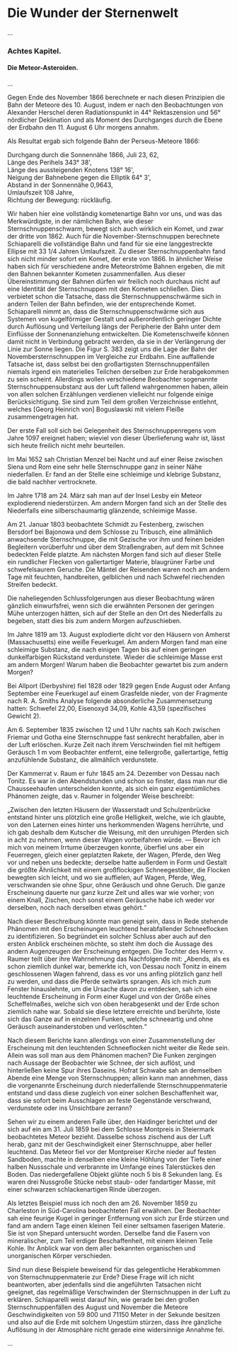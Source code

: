 # Die Wunder der Sternenwelt

...

### Achtes Kapitel.

#### Die Meteor-Asteroiden.

...

Gegen Ende des November 1866 berechnete er nach diesen Prinzipien die Bahn der Meteore des 10. August, indem er nach den Beobachtungen von Alexander Herschel deren Radiationspunkt in 44° Rektaszension und 56° nördlicher Deklination und als Moment des Durchganges durch die Ebene der Erdbahn den 11. August 6 Uhr morgens annahm.

Als Resultat ergab sich folgende Bahn der Perseus-Meteore 1866:

Durchgang durch die Sonnennähe 1866, Juli 23, 62,  
Länge des Perihels 343° 38',  
Länge des aussteigenden Knotens 138° 16',  
Neigung der Bahnebene gegen die Elliptik 64° 3',  
Abstand in der Sonnennähe 0,9643,  
Umlaufszeit 108 Jahre,  
Richtung der Bewegung: rückläufig.

Wir haben hier eine vollständig kometenartige Bahn vor uns, und was das Merkwürdigste, in der nämlichen Bahn, wie dieser Sternschnuppenschwarm, bewegt sich auch wirklich ein Komet, und zwar der dritte von 1862. Auch für die November-Sternschnuppen berechnete Schiaparelli die vollständige Bahn und fand für sie eine langgestreckte Ellipse mit 33 1/4 Jahren Umlaufszeit. Zu dieser Sternschnuppenbahn fand sich nicht minder sofort ein Komet, der erste von 1866. In ähnlicher Weise haben sich für verschiedene andre Meteorströme Bahnen ergeben, die mit den Bahnen bekannter Kometen zusammenfallen. Aus dieser Übereinstimmung der Bahnen dürfen wir freilich noch durchaus nicht auf eine Identität der Sternschnuppen mit den Kometen schließen. Dies verbietet schon die Tatsache, dass die Sternschnuppenschwärme sich in andern Teilen der Bahn befinden, wie der entsprechende Komet. Schiaparelli nimmt an, dass die Sternschnuppenschwärme sich aus Systemen von kugelförmiger Gestalt und außerordentlich geringer Dichte durch Auflösung und Verteilung längs der Peripherie der Bahn unter dem Einflüsse der Sonnenanziehung entwickelten. Die Kometenschweife können damit nicht in Verbindung gebracht werden, da sie in der Verlängerung der Linie zur Sonne liegen. Die Figur S. 383 zeigt uns die Lage der Bahn der Novembersternschnuppen im Vergleiche zur Erdbahn. Eine auffallende Tatsache ist, dass selbst bei den großartigsten Sternschnuppenfällen niemals irgend ein materielles Teilchen derselben zur Erde herabgekommen zu sein scheint. Allerdings wollen verschiedene Beobachter sogenannte Sternschnuppensubstanz aus der Luft fallend wahrgenommen haben, allein von allen solchen Erzählungen verdienen vielleicht nur folgende einige Berücksichtigung. Sie sind zum Teil dem großen Verzeichnisse entlehnt, welches [Georg Heinrich von] Boguslawski mit vielem Fleiße zusammengetragen hat.

Der erste Fall soll sich bei Gelegenheit des Sternschnuppenregens vom Jahre 1097 ereignet haben; wieviel von dieser Überlieferung wahr ist, lässt sich heute freilich nicht mehr beurteilen.

Im Mai 1652 sah Christian Menzel bei Nacht und auf einer Reise zwischen Siena und Rom eine sehr helle Sternschnuppe ganz in seiner Nähe niederfallen. Er fand an der Stelle eine schleimige und klebrige Substanz, die bald nachher vertrocknete.

Im Jahre 1718 am 24. März sah man auf der Insel Lesby ein Meteor explodierend niederstürzen. Am andern Morgen fand sich an der Stelle des Niederfalls eine silberschaumartig glänzende, schleimige Masse.

Am 21. Januar 1803 beobachtete Schmidt zu Festenberg, zwischen Bersdorf bei Bajonowa und dem Schlosse zu Tribusch, eine allmählich anwachsende Sternschnuppe, die mit Gezische vor ihm und feinen beiden Begleitern vorüberfuhr und über dem Straßengraben, auf dem mit Schnee bedeckten Felde platzte. Am nächsten Morgen fand sich auf dieser Stelle ein rundlicher Flecken von gallertartiger Materie, blaugrüner Farbe und schwefelsaurem Geruche. Die Mäntel der Reisenden waren noch am andern Tage mit feuchten, handbreiten, gelblichen und nach Schwefel riechenden Streifen bedeckt.

Die naheliegenden Schlussfolgerungen aus dieser Beobachtung wären gänzlich einwurfsfrei, wenn sich die erwähnten Personen der geringen Mühe unterzogen hätten, sich auf der Stelle an den Ort des Niederfalls zu begeben, statt dies bis zum andern Morgen aufzuschieben.

Im Jahre 1819 am 13. August explodierte dicht vor den Häusern von Amherst (Massachusetts) eine weiße Feuerkugel. Am andern Morgen fand man eine schleimige Substanz, die nach einigen Tagen bis auf einen geringen dunkelfarbigen Rückstand verdunstete. Wieder die schleimige Masse erst am andern Morgen! Warum haben die Beobachter gewartet bis zum andern Morgen?

Bei Allport (Derbyshire) fiel 1828 oder 1829 gegen Ende August oder Anfang September eine Feuerkugel auf einem Grasfelde nieder, von der Fragmente nach R. A. Smiths Analyse folgende absonderliche Zusammensetzung hatten: Schwefel 22,00, Eisenoxyd 34,09, Kohle 43,59 (spezifisches Gewicht 2).

Am 6. September 1835 zwischen 12 und 1 Uhr nachts sah Koch zwischen Friemar und Gotha eine Sternschnuppe fast senkrecht herabfallen, aber in der Luft erlöschen. Kurze Zeit nach ihrem Verschwinden fiel mit heftigem Geräusch 1 m vom Beobachter entfernt, eine tellergroße, gallertartige, fettig anzufühlende Substanz, die allmählich verdunstete.

Der Kammerrat v. Raum er fuhr 1845 am 24. Dezember von Dessau nach Tonitz. Es war in den Abendstunden und schon so finster, dass man nur die Chausseehaufen unterscheiden konnte, als sich ein ganz eigentümliches Phänomen zeigte, das v. Raumer in folgender Weise beschreibt:

„Zwischen den letzten Häusern der Wasserstadt und Schulzenbrücke entstand hinter uns plötzlich eine große Helligkeit, welche, wie ich glaubte, von den Laternen eines hinter uns herkommenden Wagens herrührte, und ich gab deshalb dem Kutscher die Weisung, mit den unruhigen Pferden sich in acht zu nehmen, wenn dieser Wagen vorbeifahren würde. — Bevor ich mich von meinem Irrtume überzeugen konnte, überfiel uns aber ein Feuerregen, gleich einer geplatzten Rakete, der Wagen, Pferde, den Weg vor und neben uns bedeckte; derselbe hatte außerdem in Form und Gestalt die größte Ähnlichkeit mit einem großflockigen Schneegestöber, die Flocken bewegten sich leicht, und wo sie auffielen, auf Wagen, Pferde, Weg, verschwanden sie ohne Spur, ohne Geräusch und ohne Geruch. Die ganze Erscheinung dauerte nur ganz kurze Zeit und alles war wie vorher; von einem Knall, Zischen, noch sonst einem Geräusche habe ich weder vor derselben, noch nach derselben etwas gehört.“

Nach dieser Beschreibung könnte man geneigt sein, dass in Rede stehende Phänomen mit den Erscheinungen leuchtend herabfallender Schneeflocken zu identifizieren. So begründet ein solcher Schluss aber auch auf den ersten Anblick erscheinen möchte, so steht ihm doch die Aussage des andern Augenzeugen der Erscheinung entgegen. Die Tochter des Herrn v. Raumer teilt über ihre Wahrnehmung das Nachfolgende mit: „Abends, als es schon ziemlich dunkel war, bemerkte ich, von Dessau noch Tonitz in einem geschlossenen Wagen fahrend, dass es vor uns anfing plötzlich ganz hell zu werden, und dass die Pferde seitwärts sprangen. Als ich mich zum Fenster hinauslehnte, um die Ursache davon zu entdecken, sah ich eine leuchtende Erscheinung in Form einer Kugel und von der Größe eines Scheffelmaßes, welche sich von oben herabgesenkt und der Erde schon ziemlich nahe war. Sobald sie diese letztere erreichte und berührte, löste sich das Ganze auf in einzelnen Funken, welche schneeartig und ohne Geräusch auseinanderstoben und verlöschten.“
 
Nach diesem Berichte kann allerdings von einer Zusammenstellung der Erscheinung mit den leuchtenden Schneeflocken nicht weiter die Rede sein. Allein was soll man aus dem Phänomen machen? Die Funken zergingen nach Aussage der Beobachter wie Schnee, der sich auflöst, und hinterließen keine Spur ihres Daseins. Hofrat Schwabe sah an demselben Abende eine Menge von Sternschnuppen; allein kann man annehmen, dass die vorgenannte Erscheinung durch niederfallende Sternschnuppenmaterie entstand und dass diese zugleich von einer solchen Beschaffenheit war, dass sie sofort beim Ausschlagen an feste Gegenstände verschwand, verdunstete oder ins Unsichtbare zerrann?

Sehen wir zu einem anderen Falle über, den Haidinger berichtet und der sich auf ein am 31. Juli 1859 bei dem Schlosse Montpreis in Steiermark beobachtetes Meteor bezieht. Dasselbe schoss zischend aus der Luft herab, ganz mit der Geschwindigkeit einer Sternschnuppe, aber heller leuchtend. Das Meteor fiel vor der Montpreiser Kirche nieder auf festen Sandboden, machte in denselben eine kleine Höhlung von der Tiefe einer halben Nussschale und verbrannte im Umfange eines Talerstückes den Boden. Das niedergefallene Objekt glühte noch 5 bis 8 Sekunden lang. Es waren drei Nussgroße Stücke nebst staub- oder fandartiger Masse, mit einer schwarzen schlackenartigen Rinde überzogen.

Als letztes Beispiel muss ich noch den am 26. November 1859 zu Charleston in Süd-Carolina beobachteten Fall erwähnen. Der Beobachter sah eine feurige Kugel in geringer Entfernung von sich zur Erde stürzen und fand am andern Tage einen kleinen Teil einer seltsamen faserigen Materie. Sie ist von Shepard untersucht worden. Derselbe fand die Fasern von mineralischer, zum Teil erdiger Beschaffenheit, mit einem kleinen Teile Kohle. Ihr Anblick war von dem aller bekannten organischen und unorganischen Körper verschieden.

Sind nun diese Beispiele beweisend für das gelegentliche Herabkommen von Sternschnuppenmaterie zur Erde? Diese Frage will ich nicht beantworten, aber jedenfalls sind die angeführten Tatsachen nicht geeignet, das regelmäßige Verschwinden der Sternschnuppen in der Luft zu erklären. Schiaparelli weist darauf hin, wie gerade bei den großen Sternschnuppenfällen des August und November die Meteore Geschwindigkeiten von 59 800 und 71150 Meter in der Sekunde besitzen und also auf die Erde mit solchem Ungestüm stürzen, dass ihre gänzliche Auflösung in der Atmosphäre nicht gerade eine widersinnige Annahme fei.
 
...
